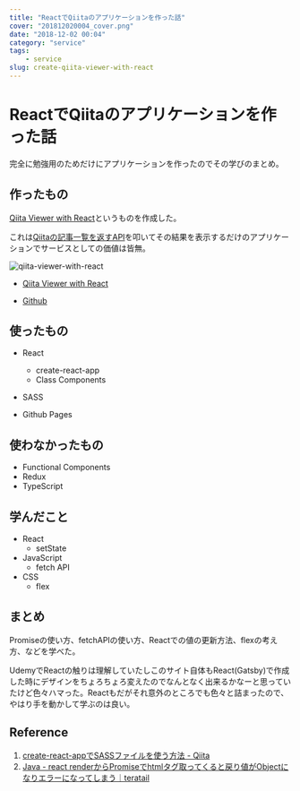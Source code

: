 ```yaml
---
title: "ReactでQiitaのアプリケーションを作った話"
cover: "201812020004_cover.png"
date: "2018-12-02 00:04"
category: "service"
tags:
    - service
slug: create-qiita-viewer-with-react
---
```


# ReactでQiitaのアプリケーションを作った話

完全に勉強用のためだけにアプリケーションを作ったのでその学びのまとめ。


## 作ったもの

[Qiita Viewer with React](https://snamiki1212.github.io/qiita-viewer-with-react/)というものを作成した。

これは[Qiitaの記事一覧を返すAPI](https://qiita.com/api/v2/docs#get-apiv2items)を叩いてその結果を表示するだけのアプリケーションでサービスとしての価値は皆無。


![qiita-viewer-with-react](./201812020004_1.gif)

- [Qiita Viewer with React](https://snamiki1212.github.io/qiita-viewer-with-react/)

- [Github](https://github.com/snamiki1212/qiita-viewer-with-react)


## 使ったもの
- React
  - create-react-app
  - Class Components

- SASS
- Github Pages

## 使わなかったもの

- Functional Components
- Redux
- TypeScript

## 学んだこと

- React
  - setState
- JavaScript
  - fetch API
- CSS
  - flex

## まとめ

Promiseの使い方、fetchAPIの使い方、Reactでの値の更新方法、flexの考え方、などを学べた。

UdemyでReactの触りは理解していたしこのサイト自体もReact(Gatsby)で作成した時にデザインをちょろちょろ変えたのでなんとなく出来るかなーと思っていたけど色々ハマった。Reactもだがそれ意外のところでも色々と詰まったので、やはり手を動かして学ぶのは良い。

## Reference

1. [create-react-appでSASSファイルを使う方法 - Qiita](https://qiita.com/chieeeeno/items/1dda5c47d4f1e36408e8)
2. [Java - react renderからPromiseでhtmlタグ取ってくると戻り値がObjectになりエラーになってしまう｜teratail](https://teratail.com/questions/65202)
